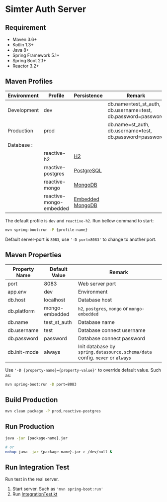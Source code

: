 #  Simter Auth Server

## Requirement

- Maven 3.6+
- Kotlin 1.3+
- Java 8+
- Spring Framework 5.1+
- Spring Boot 2.1+
- Reactor 3.2+

## Maven Profiles

| Environment | Profile                 | Persistence        | Remark
|-------------|-------------------------|--------------------|--------
| Development | dev                     |                    | db.name=test_st_auth, db.username=test, db.password=password
| Production  | prod                    |                    | db.name=st_auth, db.username=test, db.password=password
| Database :
|             | reactive-h2             | [H2]               |
|             | reactive-postgres       | [PostgreSQL]       |
|             | reactive-mongo          | [MongoDB]          |
|             | reactive-mongo-embedded | [Embedded MongoDB] |

The default profile is `dev` and `reactive-h2`. Run bellow command to start:

```bash
mvn spring-boot:run -P {profile-name}
```

Default server-port is `8083`, use `'-D port=8083'` to change to another port.

## Maven Properties

Property Name | Default Value  | Remark
--------------|----------------|--------
port          | 8083           | Web server port
app.env       | dev            | Environment
db.host       | localhost      | Database host
db.platform   | mongo-embedded | `h2`, `postgres`, `mongo` or `mongo-embedded`
db.name       | test_st_auth   | Database name
db.username   | test           | Database connect username
db.password   | password       | Database connect password
db.init-mode  | always         | Init database by `spring.datasource.schema/data` config. `never` or `always`

Use `'-D {property-name}={property-value}'` to override default value. Such as:

```bash
mvn spring-boot:run -D port=8083
```

## Build Production

```bash
mvn clean package -P prod,reactive-postgres
```

## Run Production

```bash
java -jar {package-name}.jar

# or
nohup java -jar {package-name}.jar > /dev/null &
```

## Run Integration Test

Run test in the real server.

1. Start server. Such as `'mvn spring-boot:run'`
2. Run [IntegrationTest.kt]


[Embedded MongoDB]: https://github.com/flapdoodle-oss/de.flapdoodle.embed.mongo#embedded-mongodb
[MongoDB]: https://www.mongodb.com
[HyperSQL]: http://hsqldb.org
[H2]: http://h2database.com
[PostgreSQL]: https://www.postgresql.org
[IntegrationTest.kt]: https://github.com/simter/simter-auth/blob/master/simter-auth-starter/src/test/kotlin/tech/simter/auth/starter/IntegrationTest.kt